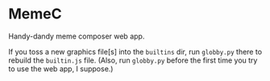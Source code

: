 MemeC
=====

Handy-dandy meme composer web app.

If you toss a new graphics file[s] into the `builtins` dir,
run `globby.py` there to rebuild the `builtin.js` file.
(Also, run `globby.py` before the first time you try to use
the web app, I suppose.)